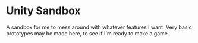 # Unity Sandbox
A sandbox for me to mess around with whatever features I want.
Very basic prototypes may be made here, to see if I'm ready to make a game.